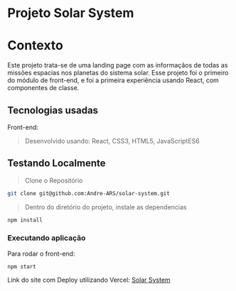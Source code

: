 # Projeto Solar System

# Contexto
Este projeto trata-se de uma landing page com as informaçãos de todas as missões espacias nos planetas do sistema solar. Esse projeto foi o primeiro do módulo de front-end, e foi a primeira experiência usando React, com componentes de classe.

## Tecnologias usadas

Front-end:
> Desenvolvido usando: React, CSS3, HTML5, JavaScriptES6

## Testando Localmente

> Clone o Repositório
```bash
git clone git@github.com:Andre-ARS/solar-system.git
``` 
> Dentro do diretório do projeto, instale as dependencias
```bash
npm install
``` 
### Executando aplicação

Para rodar o front-end:

```
npm start
```
Link do site com Deploy utilizando Vercel: [Solar System](https://solar-system-ars.vercel.app/)
